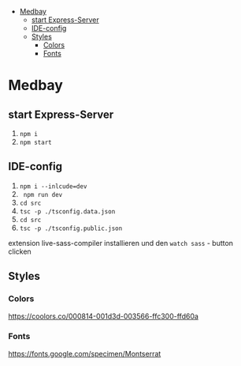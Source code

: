 - [Medbay](#medbay)
  - [start Express-Server](#start-express-server)
  - [IDE-config](#ide-config)
  - [Styles](#styles)
    - [Colors](#colors)
    - [Fonts](#fonts)

# Medbay

## start Express-Server

1. `npm i`
2. `npm start`

## IDE-config

1. `npm i --inlcude=dev`
2. ` npm run dev`
3. `cd src`
4. `tsc -p ./tsconfig.data.json`
5. `cd src`
6. `tsc -p ./tsconfig.public.json`

extension live-sass-compiler installieren und den `watch sass` - button clicken

## Styles

### Colors

https://coolors.co/000814-001d3d-003566-ffc300-ffd60a

### Fonts

https://fonts.google.com/specimen/Montserrat
